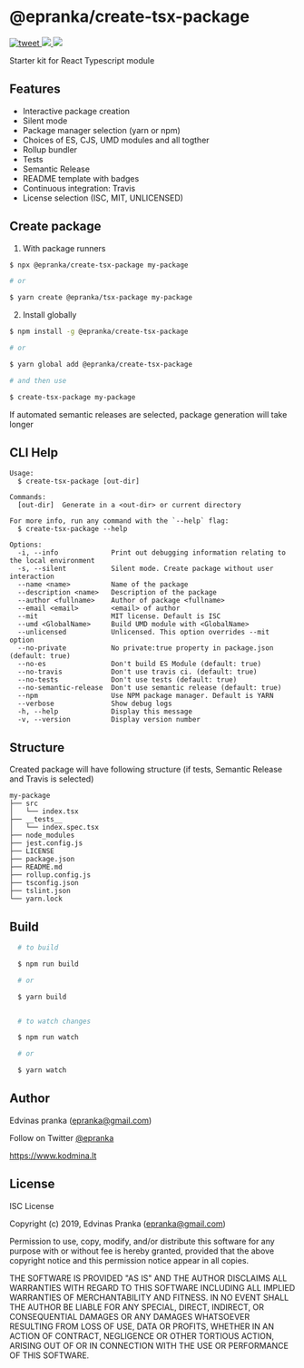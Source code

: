 # @epranka/create-tsx-package

<a href="http://twitter.com/share?text=Hey! I found this!&url=https://github.com/epranka/create-tsx-package">
  <img src="https://img.shields.io/twitter/url/http/github.com/epranka/create-tsx-package.svg?style=social"
       alt="tweet" />
</a>

<a href="https://www.npmjs.com/package/@epranka/create-tsx-package">
    <img src="https://badge.fury.io/js/%40epranka%2Fcreate-tsx-package.svg">
</a>

<a href="https://www.npmjs.com/package/@epranka/create-tsx-package">
<img src="https://img.shields.io/npm/dt/@epranka/create-tsx-package.svg?style=flat" />
</a>

Starter kit for React Typescript module

## Features

- Interactive package creation
- Silent mode
- Package manager selection (yarn or npm)
- Choices of ES, CJS, UMD modules and all togther
- Rollup bundler
- Tests
- Semantic Release
- README template with badges
- Continuous integration: Travis
- License selection (ISC, MIT, UNLICENSED)

## Create package

1. With package runners

```bash
$ npx @epranka/create-tsx-package my-package

# or

$ yarn create @epranka/tsx-package my-package
```

2. Install globally

```bash
$ npm install -g @epranka/create-tsx-package

# or

$ yarn global add @epranka/create-tsx-package

# and then use

$ create-tsx-package my-package

```

If automated semantic releases are selected, package generation will take longer

## CLI Help

```
Usage:
  $ create-tsx-package [out-dir]

Commands:
  [out-dir]  Generate in a <out-dir> or current directory

For more info, run any command with the `--help` flag:
  $ create-tsx-package --help

Options:
  -i, --info             Print out debugging information relating to the local environment
  -s, --silent           Silent mode. Create package without user interaction
  --name <name>          Name of the package
  --description <name>   Description of the package
  --author <fullname>    Author of package <fullname>
  --email <email>        <email> of author
  --mit                  MIT license. Default is ISC
  --umd <GlobalName>     Build UMD module with <GlobalName>
  --unlicensed           Unlicensed. This option overrides --mit option
  --no-private           No private:true property in package.json (default: true)
  --no-es                Don't build ES Module (default: true)
  --no-travis            Don't use travis ci. (default: true)
  --no-tests             Don't use tests (default: true)
  --no-semantic-release  Don't use semantic release (default: true)
  --npm                  Use NPM package manager. Default is YARN
  --verbose              Show debug logs
  -h, --help             Display this message
  -v, --version          Display version number
```

## Structure

Created package will have following structure (if tests, Semantic Release and Travis is selected)

```
my-package
├── src
│   └── index.tsx
├── __tests__
│   └── index.spec.tsx
├── node_modules
├── jest.config.js
├── LICENSE
├── package.json
├── README.md
├── rollup.config.js
├── tsconfig.json
├── tslint.json
└── yarn.lock
```

## Build

```bash
  # to build

  $ npm run build

  # or

  $ yarn build


  # to watch changes

  $ npm run watch

  # or

  $ yarn watch
```

## Author

Edvinas pranka ([epranka@gmail.com](mailto:epranka@gmail.com))

Follow on Twitter [@epranka](https://twitter.com/epranka)

https://www.kodmina.lt

## License

ISC License

Copyright (c) 2019, Edvinas Pranka (epranka@gmail.com)

Permission to use, copy, modify, and/or distribute this software for any
purpose with or without fee is hereby granted, provided that the above
copyright notice and this permission notice appear in all copies.

THE SOFTWARE IS PROVIDED "AS IS" AND THE AUTHOR DISCLAIMS ALL WARRANTIES
WITH REGARD TO THIS SOFTWARE INCLUDING ALL IMPLIED WARRANTIES OF
MERCHANTABILITY AND FITNESS. IN NO EVENT SHALL THE AUTHOR BE LIABLE FOR
ANY SPECIAL, DIRECT, INDIRECT, OR CONSEQUENTIAL DAMAGES OR ANY DAMAGES
WHATSOEVER RESULTING FROM LOSS OF USE, DATA OR PROFITS, WHETHER IN AN
ACTION OF CONTRACT, NEGLIGENCE OR OTHER TORTIOUS ACTION, ARISING OUT OF
OR IN CONNECTION WITH THE USE OR PERFORMANCE OF THIS SOFTWARE.
